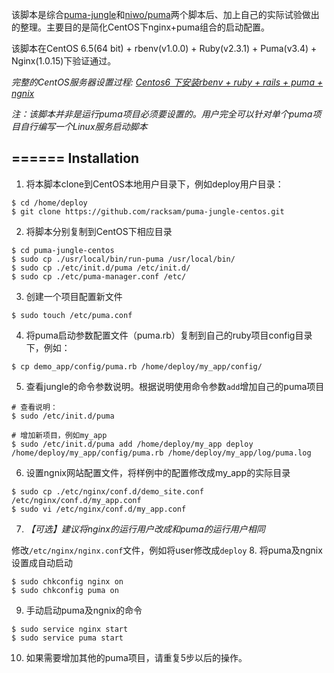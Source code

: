 该脚本是综合[puma-jungle]()和[niwo/puma](https://gist.github.com/niwo/4526179)两个脚本后、加上自己的实际试验做出的整理。主要目的是简化CentOS下nginx+puma组合的启动配置。

该脚本在CentOS 6.5(64 bit) + rbenv(v1.0.0) + Ruby(v2.3.1) + Puma(v3.4) + Nginx(1.0.15)下验证通过。

*完整的CentOS服务器设置过程:  [Centos6 下安装rbenv + ruby + rails + puma + ngnix](http://www.racksam.com/2016/03/01/install-rbenv-ruby-rails-nginx-puma-on-centos6)*

*注：该脚本并非是运行puma项目必须要设置的。用户完全可以针对单个puma项目自行编写一个Linux服务启动脚本*


======
Installation
------------
1. 将本脚本clone到CentOS本地用户目录下，例如deploy用户目录：

  ```
  $ cd /home/deploy
  $ git clone https://github.com/racksam/puma-jungle-centos.git
  ``` 
2. 将脚本分别复制到CentOS下相应目录

  ```
  $ cd puma-jungle-centos
  $ sudo cp ./usr/local/bin/run-puma /usr/local/bin/
  $ sudo cp ./etc/init.d/puma /etc/init.d/
  $ sudo cp ./etc/puma-manager.conf /etc/
  ```
3. 创建一个项目配置新文件

  ```
  $ sudo touch /etc/puma.conf
  ```
4. 将puma启动参数配置文件（puma.rb）复制到自己的ruby项目config目录下，例如：

  ```
  $ cp demo_app/config/puma.rb /home/deploy/my_app/config/
  ```
5. 查看jungle的命令参数说明。根据说明使用命令参数`add`增加自己的puma项目

  ```
  # 查看说明：
  $ sudo /etc/init.d/puma

  # 增加新项目，例如my_app
  $ sudo /etc/init.d/puma add /home/deploy/my_app deploy /home/deploy/my_app/config/puma.rb /home/deploy/my_app/log/puma.log
  ```
6. 设置ngnix网站配置文件，将样例中的配置修改成my_app的实际目录

  ```
  $ sudo cp ./etc/nginx/conf.d/demo_site.conf /etc/nginx/conf.d/my_app.conf
  $ sudo vi /etc/nginx/conf.d/my_app.conf
  ```
7. *【可选】建议将nginx的运行用户改成和puma的运行用户相同*

  修改`/etc/nginx/nginx.conf`文件，例如将user修改成`deploy`
8. 将puma及ngnix设置成自动启动

  ```
  $ sudo chkconfig nginx on
  $ sudo chkconfig puma on
  ```
9. 手动启动puma及ngnix的命令

  ```
  $ sudo service nginx start
  $ sudo service puma start
  ```

10. 如果需要增加其他的puma项目，请重复5步以后的操作。



